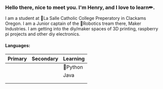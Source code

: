 ### Hello there, nice to meet you. I'm Henry, and I love to learn✏.

I am a student at 🏫La Salle Catholic College Preperatory in Clackams Oregon. I am a Junior captain of the 🤖Robotics tream there, Maker Industries. 
I am getting into the diy/maker spaces of 3D printing, raspberry pi projects and other diy electronics.

#### Languages:
|Primary|Secondary|Learning|
|---|---|---|
|   |   |🐍Python |
|   |   | Java|
|   |   | |
|   |   | |


<!--
**Hcech64/Hcech64** is a ✨ _special_ ✨ repository because its `README.md` (this file) appears on your GitHub profile.

Here are some ideas to get you started:

- 🔭 I’m currently working on ...
- 🌱 I’m currently learning ...
- 👯 I’m looking to collaborate on ...
- 🤔 I’m looking for help with ...
- 💬 Ask me about ...
- 📫 How to reach me: ...
- 😄 Pronouns: ...
- ⚡ Fun fact: ...
-->

